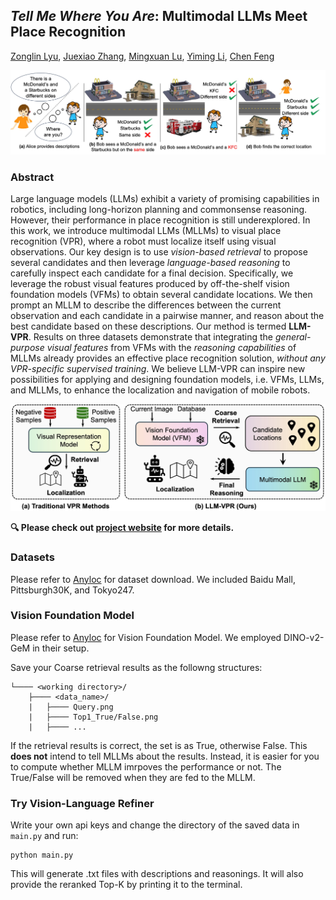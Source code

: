 ## *Tell Me Where You Are*: Multimodal LLMs Meet Place Recognition
[Zonglin Lyu](https://zonglinl.github.io/), [Juexiao Zhang](https://juexzz.github.io/), [Mingxuan Lu](https://scholar.google.com/citations?user=m4ChlREAAAAJ&hl=en), [Yiming Li](https://yimingli-page.github.io/), [Chen Feng](https://ai4ce.github.io/)

![image](./misc/images/Teaser.jpg)

### Abstract

Large language models (LLMs) exhibit a variety of promising capabilities in robotics, 
including long-horizon planning and commonsense reasoning. 
However, their performance in place recognition is still underexplored. 
In this work, we introduce multimodal LLMs (MLLMs) to visual place recognition (VPR), 
where a robot must localize itself using visual observations. 
Our key design is to use *vision-based retrieval* to propose several candidates and then leverage *language-based reasoning*
to carefully inspect each candidate for a final decision. 
Specifically, we leverage the robust visual features produced by off-the-shelf vision foundation models (VFMs) to obtain several candidate locations. 
We then prompt an MLLM to describe the differences between the current observation and each candidate in a pairwise manner, 
and reason about the best candidate based on these descriptions.  Our method is termed **LLM-VPR**.
Results on three datasets demonstrate that integrating the *general-purpose visual features* from VFMs with the *reasoning capabilities* of MLLMs 
already provides an effective place recognition solution, *without any VPR-specific supervised training*. 
We believe LLM-VPR can inspire new possibilities for applying and designing foundation models, i.e. VFMs, LLMs, and MLLMs, 
to enhance the localization and navigation of mobile robots.

![image](./misc/images/LLM-VPR.jpg)

**🔍  Please check out [project website](https://ai4ce.github.io/LLM4VPR/) for more details.**

### Datasets

Please refer to [Anyloc](https://github.com/AnyLoc/AnyLoc) for dataset download. We included Baidu Mall, Pittsburgh30K, and Tokyo247.

### Vision Foundation Model

Please refer to [Anyloc](https://github.com/AnyLoc/AnyLoc) for Vision Foundation Model. We employed DINO-v2-GeM in their setup. 

Save your Coarse retrieval results as the followng structures:

```
└──── <working directory>/
    ├──── <data_name>/
    |   ├──── Query.png
    |   ├──── Top1_True/False.png
    |   ├──── ...
```
If the retrieval results is correct, the set is as True, otherwise False. This **does not** intend to tell MLLMs about the results. Instead, it is easier for you to compute whether MLLM imrpoves the performance or not. The True/False will be removed when they are fed to the MLLM.

### Try Vision-Language Refiner

Write your own api keys and change the directory of the saved data in ```main.py``` and run:

```
python main.py
```

This will generate .txt files with descriptions and reasonings. It will also provide the reranked Top-K by printing it to the terminal.
